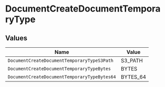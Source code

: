# DocumentCreateDocumentTemporaryType


## Values

| Name                                         | Value                                        |
| -------------------------------------------- | -------------------------------------------- |
| `DocumentCreateDocumentTemporaryTypeS3Path`  | S3_PATH                                      |
| `DocumentCreateDocumentTemporaryTypeBytes`   | BYTES                                        |
| `DocumentCreateDocumentTemporaryTypeBytes64` | BYTES_64                                     |
